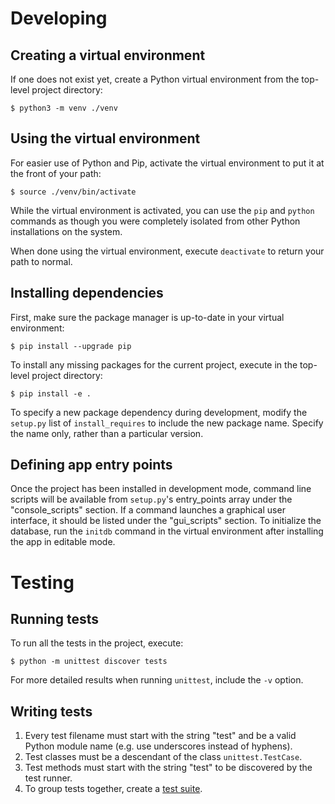 # Developing
## Creating a virtual environment
If one does not exist yet, create a Python virtual environment from the
top-level project directory:

    $ python3 -m venv ./venv

## Using the virtual environment
For easier use of Python and Pip, activate the virtual environment to put it at
the front of your path:

    $ source ./venv/bin/activate

While the virtual environment is activated, you can use the `pip` and `python`
commands as though you were completely isolated from other Python installations
on the system.

When done using the virtual environment, execute `deactivate` to return your
path to normal.

## Installing dependencies
First, make sure the package manager is up-to-date in your virtual environment:

    $ pip install --upgrade pip

To install any missing packages for the current project, execute in the
top-level project directory:

    $ pip install -e .

To specify a new package dependency during development, modify the `setup.py`
list of `install_requires` to include the new package name. Specify the name
only, rather than a particular version.

## Defining app entry points
Once the project has been installed in development mode, command line scripts
will be available from `setup.py`'s entry\_points array under the
"console\_scripts" section. If a command launches a graphical user interface,
it should be listed under the "gui\_scripts" section. To initialize the
database, run the `initdb` command in the virtual environment after installing
the app in editable mode.

# Testing
## Running tests
To run all the tests in the project, execute:

    $ python -m unittest discover tests

For more detailed results when running `unittest`, include the `-v` option.

## Writing tests
1. Every test filename must start with the string "test" and be a valid Python
module name (e.g. use underscores instead of hyphens).
2. Test classes must be a descendant of the class `unittest.TestCase`.
3. Test methods must start with the string "test" to be discovered by the test
runner.
4. To group tests together, create a
[test suite](https://docs.python.org/3/library/unittest.html#grouping-tests).
